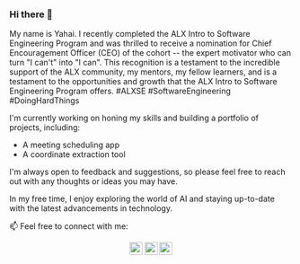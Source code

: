 ### Hi there 👋

My name is Yahai. I recently completed the ALX Intro to Software Engineering Program and was thrilled to receive a nomination for Chief Encouragement Officer (CEO) of the cohort -- the expert motivator who can turn "I can't" into "I can". This recognition is a testament to the incredible support of the ALX community, my mentors, my fellow learners, and is a testament to the opportunities and growth that the ALX Intro to Software Engineering Program offers. #ALXSE #SoftwareEngineering #DoingHardThings

I'm currently working on honing my skills and building a portfolio of projects, including:

- A meeting scheduling app
- A coordinate extraction tool

I'm always open to feedback and suggestions, so please feel free to reach out with any thoughts or ideas you may have.

In my free time, I enjoy exploring the world of AI and staying up-to-date with the latest advancements in technology.


📫 Feel free to connect with me:

<p align="center">
<a href="https://www.linkedin.com/in/yahayaaluke/"><img src="https://img.shields.io/badge/linkedin-%230077B5.svg?&style=for-the-badge&logo=linkedin&logoColor=white" height=23></a>
<a href="mailto:yahayaaluke@gmail.com"><img src="https://img.shields.io/badge/Gmail-D14836?style=for-the-badge&logo=gmail&logoColor=white" height=23></a>
<a href="https://wa.link/1yxxel"><img src="https://img.shields.io/badge/WhatsApp-25D366?style=for-the-badge&logo=whatsapp&logoColor=white" height=23></a>
</p>



<!--
**yahaiii/Yahaiii** is a ✨ _special_ ✨ repository because its `README.md` (this file) appears on your GitHub profile.

Here are some ideas to get you started:

- 🔭 I’m currently working on ...
- 🌱 I’m currently learning ...
- 👯 I’m looking to collaborate on ...
- 🤔 I’m looking for help with ...
- 💬 Ask me about ...
- 📫 How to reach me: ...
- 😄 Pronouns: ...
- ⚡ Fun fact: ...
-->
